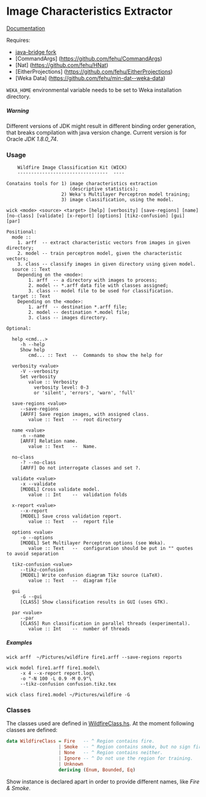 Image Characteristics Extractor
===============================

[Documentation](http://fehu.github.io/itesm-neuro-tools/docs/index.html)

Requires:

* [java-bridge fork](https://github.com/fehu/haskell-java-bridge-fork)
* [CommandArgs] (https://github.com/fehu/CommandArgs)
* [Nat] (https://github.com/fehu/HNat)
* [EitherProjections] (https://github.com/fehu/EitherProjections)
* [Weka Data] (https://github.com/fehu/min-dat--weka-data)


`WEKA_HOME` environmental variable needs to be set to Weka installation directory.


##### Warning

Different versions of JDK might result in different binding order generation,
that breaks compilation with java version change. Current version is for Oracle _JDK 1.8.0_74_.

### Usage

```
	Wildfire Image Classification Kit (WICK)
	---------------------------------  ----

Conatains tools for 1) image characteristics extraction
                       (descriptive statistics);
                    2) Weka's Multilayer Perceptron model training;
                    3) image classification, using the model.

wick <mode> <source> <target> [help] [verbosity] [save-regions] [name] [no-class] [validate] [x-report] [options] [tikz-confusion] [gui] [par]

Positional:
  mode ::
    1. arff  -- extract characteristic vectors from images in given directory;
    2. model -- train perceptron model, given the characteristic vectors;
    3. class -- classify images in given directory using given model.
  source :: Text
    Depending on the <mode>:
    	1. arff  -- a directory with images to process;
    	2. model -- *.arff data file with classes assigned;
    	3. class -- model file to be used for classification.
  target :: Text
    Depending on the <mode>:
    	1. arff  -- destination *.arff file;
    	2. model -- destination *.model file;
    	3. class -- images directory.

Optional:

  help <cmd...>
     -h --help
     Show help
        cmd... :: Text 	--  Commands to show the help for

  verbosity <value>
     -V --verbosity
     Set verbosity
        value :: Verbosity
          verbosity level: 0-3
          or 'silent', 'errors', 'warn', 'full'

  save-regions <value>
     --save-regions
     [ARFF] Save region images, with assigned class.
        value :: Text 	--  root directory

  name <value>
     -n --name
     [ARFF] Relation name.
        value :: Text 	--  Name.

  no-class
     -? --no-class
     [ARFF] Do not interrogate classes and set ?.

  validate <value>
     -x --validate
     [MODEL] Cross validate model.
        value :: Int 	--  validation folds

  x-report <value>
     --x-report
     [MODEL] Save cross validation report.
        value :: Text 	--  report file

  options <value>
     -o --options
     [MODEL] Set Multilayer Perceptron options (see Weka).
        value :: Text 	--  configuration should be put in "" quotes to avoid separation

  tikz-confusion <value>
     --tikz-confusion
     [MODEL] Write confusion diagram Tikz source (LaTeX).
        value :: Text 	--  diagram file

  gui
     -G --gui
     [CLASS] Show classification results in GUI (uses GTK).

  par <value>
     --par
     [CLASS] Run classification in parallel threads (experimental).
        value :: Int 	--  number of threads

```

##### Examples

```
wick arff  ~/Pictures/wildfire fire1.arff --save-regions reports

wick model fire1.arff fire1.model\
     -x 4 --x-report report.log\
     -o "-N 100 -L 0.9 -M 0.9"\
     --tikz-confusion confusion.tikz.tex

wick class fire1.model ~/Pictures/wildfire -G
```

### Classes

The classes used are defined in [WildfireClass.hs](exec/WildfireClass.hs).
At the moment following classes are defined:

```haskell
data WildfireClass = Fire   -- ^ Region contains fire.
                   | Smoke  -- ^ Region contains smoke, but no sign fire.
                   | None   -- ^ Region contains neither.
                   | Ignore -- ^ Do not use the region for training.
                   | Unknown
                   deriving (Enum, Bounded, Eq)
```
Show instance is declared apart in order to provide different names, like _Fire & Smoke_.
